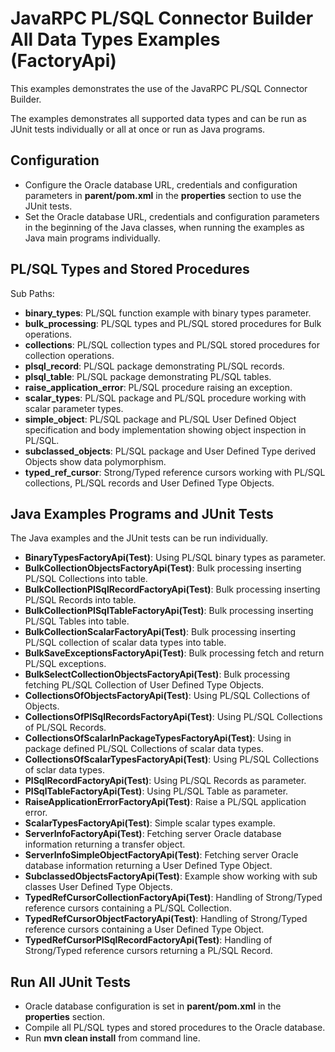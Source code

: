 # JavaRPC PL/SQL Connector Builder All Data Types Examples (FactoryApi)

This examples demonstrates the use of the JavaRPC PL/SQL Connector Builder.

The examples demonstrates all supported data types and can be run as JUnit tests individually or all at once or run as Java programs.

## Configuration

- Configure the Oracle database URL, credentials and configuration parameters in **parent/pom.xml** in the **properties** section to use the JUnit tests.
- Set the Oracle database URL, credentials and configuration parameters in the beginning of the Java classes, when running the examples as Java main programs individually.

## PL/SQL Types and Stored Procedures

Sub Paths:
- **binary_types**: PL/SQL function example with binary types parameter.
- **bulk_processing**: PL/SQL types and PL/SQL stored procedures for Bulk operations.
- **collections**: PL/SQL collection types and PL/SQL stored procedures for collection operations.
- **plsql_record**: PL/SQL package demonstrating PL/SQL records.
- **plsql_table**: PL/SQL package demonstrating PL/SQL tables.
- **raise_application_error**: PL/SQL procedure raising an exception.
- **scalar_types**: PL/SQL package and PL/SQL procedure working with scalar parameter types.
- **simple_object**: PL/SQL package and PL/SQL User Defined Object specification and body implementation showing object inspection in PL/SQL.
- **subclassed_objects**: PL/SQL package and User Defined Type derived Objects show data polymorphism.
- **typed_ref_cursor**: Strong/Typed reference cursors working with PL/SQL collections, PL/SQL records and User Defined Type Objects.

## Java Examples Programs and JUnit Tests

The Java examples and the JUnit tests can be run individually.

- **BinaryTypesFactoryApi(Test)**: Using PL/SQL binary types as parameter.
- **BulkCollectionObjectsFactoryApi(Test)**: Bulk processing inserting PL/SQL Collections into table.
- **BulkCollectionPlSqlRecordFactoryApi(Test)**: Bulk processing inserting PL/SQL Records into table.
- **BulkCollectionPlSqlTableFactoryApi(Test)**: Bulk processing inserting PL/SQL Tables into table.
- **BulkCollectionScalarFactoryApi(Test)**: Bulk processing inserting PL/SQL collection of scalar data types into table.
- **BulkSaveExceptionsFactoryApi(Test)**: Bulk processing fetch and return PL/SQL exceptions.
- **BulkSelectCollectionObjectsFactoryApi(Test)**: Bulk processing fetching PL/SQL Collection of User Defined Type Objects.
- **CollectionsOfObjectsFactoryApi(Test)**: Using PL/SQL Collections of Objects.
- **CollectionsOfPlSqlRecordsFactoryApi(Test)**: Using PL/SQL Collections of PL/SQL Records.
- **CollectionsOfScalarInPackageTypesFactoryApi(Test)**: Using in package defined PL/SQL Collections of scalar data types.
- **CollectionsOfScalarTypesFactoryApi(Test)**: Using PL/SQL Collections of sclar data types.
- **PlSqlRecordFactoryApi(Test)**: Using PL/SQL Records as parameter.
- **PlSqlTableFactoryApi(Test)**: Using PL/SQL Table as parameter.
- **RaiseApplicationErrorFactoryApi(Test)**: Raise a PL/SQL application error.
- **ScalarTypesFactoryApi(Test)**: Simple scalar types example.
- **ServerInfoFactoryApi(Test)**: Fetching server Oracle database information returning a transfer object.
- **ServerInfoSimpleObjectFactoryApi(Test)**: Fetching server Oracle database information returning a User Defined Type Object.
- **SubclassedObjectsFactoryApi(Test)**: Example show working with sub classes User Defined Type Objects.
- **TypedRefCursorCollectionFactoryApi(Test)**: Handling of Strong/Typed reference cursors containing a PL/SQL Collection.
- **TypedRefCursorObjectFactoryApi(Test)**: Handling of Strong/Typed reference cursors containing a User Defined Type Object.
- **TypedRefCursorPlSqlRecordFactoryApi(Test)**: Handling of Strong/Typed reference cursors returning a PL/SQL Record. 


## Run All JUnit Tests

- Oracle database configuration is set in **parent/pom.xml** in the **properties** section.
- Compile all PL/SQL types and stored procedures to the Oracle database.
- Run **mvn clean install** from command line.
